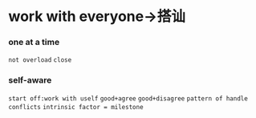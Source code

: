 # work with everyone->搭讪

### one at a time
`not overload` `close`

### self-aware
`start off:work with uself` `good+agree` `good+disagree` `pattern of handle conflicts` `intrinsic factor = milestone`